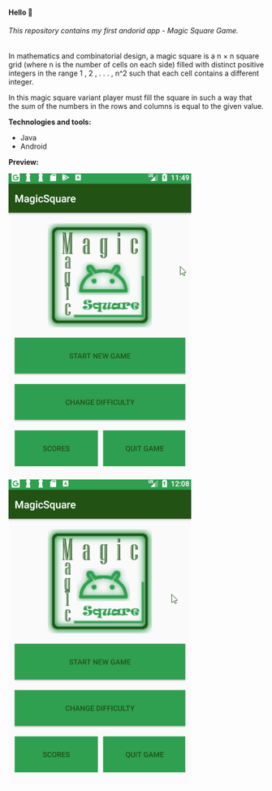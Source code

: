 #### Hello :wave:

###### This repository contains my first andorid app - Magic Square Game.
In mathematics and combinatorial design, a magic square is a n × n square grid (where n is the number of cells on each side) filled with distinct positive integers in the range 1 , 2 , . . . , n^2 such that each cell contains a different integer. 

In this magic square variant player must fill the square in such a way that the sum of the numbers in the rows and columns is equal to the given value.

**Technologies and tools:**
- Java
- Android

**Preview:**

<img src="app/src/main/preview/Android1.gif?raw=true" >
<img src="app/src/main/preview/Android2.gif?raw=true" >
